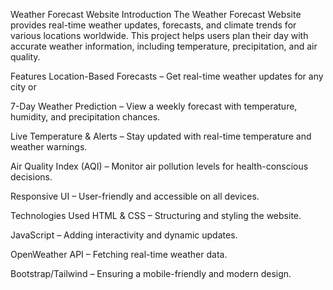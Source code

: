 Weather Forecast Website
Introduction
The Weather Forecast Website provides real-time weather updates, forecasts, and climate trends for various locations worldwide. This project helps users plan their day with accurate weather information, including temperature, precipitation, and air quality.

Features
Location-Based Forecasts – Get real-time weather updates for any city or 

7-Day Weather Prediction – View a weekly forecast with temperature, humidity, and precipitation chances.

Live Temperature & Alerts – Stay updated with real-time temperature and weather warnings.

Air Quality Index (AQI) – Monitor air pollution levels for health-conscious decisions.

Responsive UI – User-friendly and accessible on all devices.

Technologies Used
HTML & CSS – Structuring and styling the website.

JavaScript – Adding interactivity and dynamic updates.

OpenWeather API – Fetching real-time weather data.

Bootstrap/Tailwind – Ensuring a mobile-friendly and modern design.
